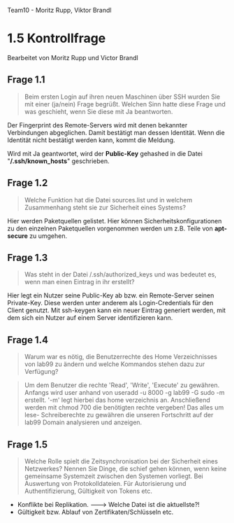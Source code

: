 Team10 - Moritz Rupp, Viktor Brandl
# 1.5 Kontrollfrage

Bearbeitet von Moritz Rupp und Victor Brandl

## Frage 1.1
>Beim ersten Login auf ihren neuen Maschinen über SSH wurden Sie mit einer
(ja/nein) Frage begrüßt. Welchen Sinn hatte diese Frage und was geschieht, wenn Sie diese
mit Ja beantworten.

Der Fingerprint des Remote-Servers wird mit denen bekannter Verbindungen abgeglichen. Damit bestätigt man dessen Identität. Wenn die Identität nicht bestätigt werden kann, kommt die Meldung.

Wird mit Ja geantwortet, wird der **Public-Key** gehashed in die Datei "**/.ssh/known_hosts**" geschrieben.

## Frage 1.2
>Welche Funktion hat die Datei sources.list und in welchem Zusammenhang
steht sie zur Sicherheit eines Systems?

Hier werden Paketquellen gelistet. Hier können Sicherheitskonfigurationen zu den einzelnen Paketquellen vorgenommen werden um z.B. Teile von **apt-secure** zu umgehen.

## Frage 1.3
>Was steht in der Datei /.ssh/authorized_keys und was bedeutet es, wenn
man einen Eintrag in ihr erstellt?

Hier legt ein Nutzer seine Public-Key ab bzw. ein Remote-Server seinen Private-Key. Diese werden unter anderem als Login-Credentials für den Client genutzt.
Mit ssh-keygen kann ein neuer Eintrag generiert werden, mit dem sich ein Nutzer auf einem Server identifizieren kann.

## Frage 1.4
>Warum war es nötig, die Benutzerrechte des Home Verzeichnisses von lab99 zu
ändern und welche Kommandos stehen dazu zur Verfügung?

>Um dem Benutzer die rechte 'Read', 'Write', 'Execute' zu gewähren. Anfangs wird user anhand von useradd -u 8000 -g lab99 -G sudo -m erstellt. '-m' legt hierbei das home verzeichnis an. Anschließend werden mit chmod 700 die benötigten rechte vergeben!
Das alles um lese- Schreiberechte zu gewähren die unseren Fortschritt auf der lab99 Domain analysieren und anzeigen.

## Frage 1.5
>Welche Rolle spielt die Zeitsynchronisation bei der Sicherheit eines Netzwerkes?
Nennen Sie Dinge, die schief gehen können, wenn keine gemeinsame Systemzeit zwischen
den Systemen vorliegt.
>Bei Auswertung von Protokolldateien. Für Autorisierung und Authentifizierung, Gültigkeit von Tokens etc.
- Konflikte bei Replikation. ---> Welche Datei ist die aktuellste?!
- Gültigkeit bzw. Ablauf von Zertifikaten/Schlüsseln etc.
